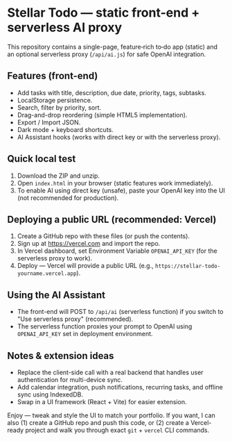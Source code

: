 # Stellar Todo — static front-end + serverless AI proxy

This repository contains a single-page, feature‑rich to‑do app (static) and an optional serverless proxy (`/api/ai.js`) for safe OpenAI integration.

## Features (front-end)
- Add tasks with title, description, due date, priority, tags, subtasks.
- LocalStorage persistence.
- Search, filter by priority, sort.
- Drag-and-drop reordering (simple HTML5 implementation).
- Export / Import JSON.
- Dark mode + keyboard shortcuts.
- AI Assistant hooks (works with direct key or with the serverless proxy).

## Quick local test
1. Download the ZIP and unzip.
2. Open `index.html` in your browser (static features work immediately).
3. To enable AI using direct key (unsafe), paste your OpenAI key into the UI (not recommended for production).

## Deploying a public URL (recommended: Vercel)
1. Create a GitHub repo with these files (or push the contents).
2. Sign up at https://vercel.com and import the repo.
3. In Vercel dashboard, set Environment Variable `OPENAI_API_KEY` (for the serverless proxy to work).
4. Deploy — Vercel will provide a public URL (e.g., `https://stellar-todo-yourname.vercel.app`).

## Using the AI Assistant
- The front-end will POST to `/api/ai` (serverless function) if you switch to "Use serverless proxy" (recommended).
- The serverless function proxies your prompt to OpenAI using `OPENAI_API_KEY` set in deployment environment.

## Notes & extension ideas
- Replace the client-side call with a real backend that handles user authentication for multi-device sync.
- Add calendar integration, push notifications, recurring tasks, and offline sync using IndexedDB.
- Swap in a UI framework (React + Vite) for easier extension.

Enjoy — tweak and style the UI to match your portfolio. If you want, I can also (1) create a GitHub repo and push this code, or (2) create a Vercel-ready project and walk you through exact `git` + `vercel` CLI commands.
